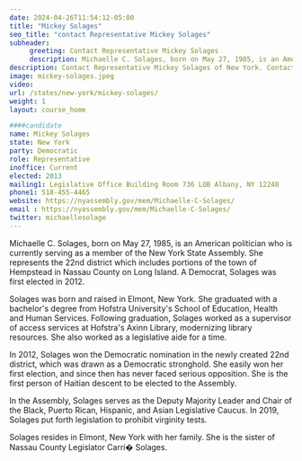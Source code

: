 ```yaml
---
date: 2024-04-26T11:54:12-05:00
title: "Mickey Solages"
seo_title: "contact Representative Mickey Solages"
subheader:
     greeting: Contact Representative Mickey Solages
     description: Michaelle C. Solages, born on May 27, 1985, is an American politician who is currently serving as a member of the New York State Assembly. She represents the 22nd district which includes portions of the town of Hempstead in Nassau County on Long Island. A Democrat, Solages was first elected in 2012.
description: Contact Representative Mickey Solages of New York. Contact information for Mickey Solages includes email address, phone number, and mailing address.
image: mickey-solages.jpeg
video:
url: /states/new-york/mickey-solages/
weight: 1
layout: course_home

####candidate
name: Mickey Solages
state: New York
party: Democratic
role: Representative
inoffice: Current
elected: 2013
mailing1: Legislative Office Building Room 736 LOB Albany, NY 12248
phone1: 518-455-4465
website: https://nyassembly.gov/mem/Michaelle-C-Solages/
email : https://nyassembly.gov/mem/Michaelle-C-Solages/
twitter: michaellesolage
---
```

Michaelle C. Solages, born on May 27, 1985, is an American politician who is currently serving as a member of the New York State Assembly. She represents the 22nd district which includes portions of the town of Hempstead in Nassau County on Long Island. A Democrat, Solages was first elected in 2012.

Solages was born and raised in Elmont, New York. She graduated with a bachelor's degree from Hofstra University's School of Education, Health and Human Services. Following graduation, Solages worked as a supervisor of access services at Hofstra's Axinn Library, modernizing library resources. She also worked as a legislative aide for a time.

In 2012, Solages won the Democratic nomination in the newly created 22nd district, which was drawn as a Democratic stronghold. She easily won her first election, and since then has never faced serious opposition. She is the first person of Haitian descent to be elected to the Assembly.

In the Assembly, Solages serves as the Deputy Majority Leader and Chair of the Black, Puerto Rican, Hispanic, and Asian Legislative Caucus. In 2019, Solages put forth legislation to prohibit virginity tests.

Solages resides in Elmont, New York with her family. She is the sister of Nassau County Legislator Carri� Solages.
